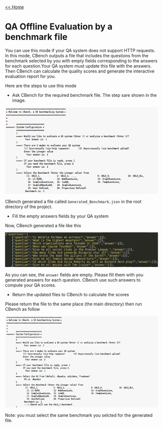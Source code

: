 [<< Home](https://github.com/aorogat/CBench/)

# QA Offline Evaluation by a benchmark file
You can use this mode if your QA  system does not support HTTP requests. In this mode,  CBench outputs a file that includes the questions from the benchmark selected by you with empty fields corresponding to the answers for each question.Your QA system must update this file with the answers. Then CBench can calculate the quality scores and generate the interactive evaluation report for you.

Here are the steps to use this mode
* Ask CBench for the required benchmark file. The step sare shown in the image.

![Image](Images/generateFile.png)

CBench generated a file called `Generated_Benchmark.json` in the root directory of the project.

* Fill the empty answers fields by your QA system

Now, CBench generated a file like this

![Image](Images/empty_file.png)

As you can see, the `answer` fields are empty. Please fill them with you generated answers for each question. CBench use such answers to compute your QA scores.

* Return the updated files to CBench to calculate the scores

Please return the file to the same place (the main directory) then run CBench as follow

![Image](Images/read_file.png)

Note: you must select the same benchmark you selcted for the generated file.
